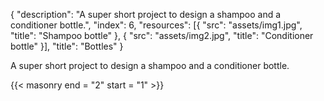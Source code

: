 {
  "description": "A super short project to design a shampoo and a conditioner bottle.",
  "index": 6,
  "resources": [{
    "src": "assets/img1.jpg",
    "title": "Shampoo bottle"
  }, {
    "src": "assets/img2.jpg",
    "title": "Conditioner bottle"
  }],
  "title": "Bottles"
}

A super short project to design a shampoo and a conditioner bottle.

{{< masonry end = "2" start = "1" >}}